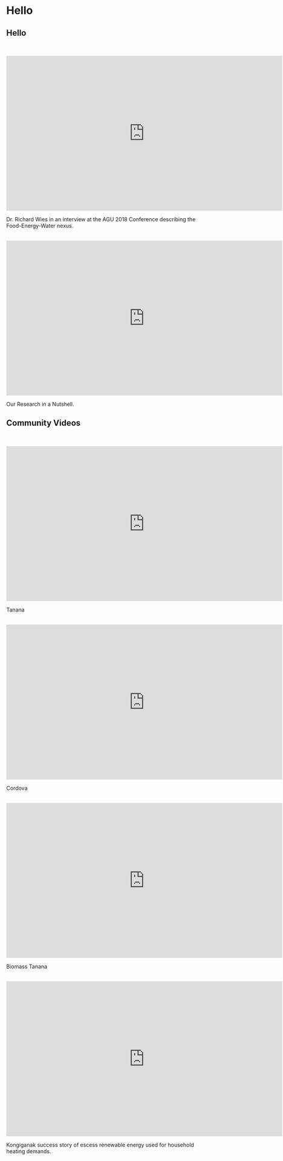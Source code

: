 
# Hello

## Hello

<br />
<p align="center">
<iframe width="730" height="410" src="https://www.youtube.com/embed/gEZQeBnrdHY" title="YouTube video player" frameborder="0" allow="accelerometer; autoplay; clipboard-write; encrypted-media; gyroscope; picture-in-picture" allowfullscreen></iframe>
</p>
Dr. Richard Wies in an interview at the AGU 2018 Conference describing the Food-Energy-Water nexus.
<br />







<br />
<p align="center">
<iframe width="730" height="410" src="https://www.youtube.com/embed/cpCjL55kW5E" title="YouTube video player" frameborder="0" allow="accelerometer; autoplay; clipboard-write; encrypted-media; gyroscope; picture-in-picture" allowfullscreen></iframe>
</p>
Our Research in a Nutshell.
<br />

## Community Videos

<br />
<p align="center">
<iframe width="730" height="410" src="https://www.youtube.com/embed/Fsojia8_h3M" title="YouTube video player" frameborder="0" allow="accelerometer; autoplay; clipboard-write; encrypted-media; gyroscope; picture-in-picture" allowfullscreen></iframe>
</p>
Tanana
<br />


<br />
<p align="center">
<iframe width="730" height="410" src="https://www.youtube.com/embed/hhOpyZcuCyk" title="YouTube video player" frameborder="0" allow="accelerometer; autoplay; clipboard-write; encrypted-media; gyroscope; picture-in-picture" allowfullscreen></iframe>
</p>
Cordova
<br />

<br />
<p align="center">
<iframe width="730" height="410" src="https://www.youtube.com/embed/oHKIsZjXMUM" title="YouTube video player" frameborder="0" allow="accelerometer; autoplay; clipboard-write; encrypted-media; gyroscope; picture-in-picture" allowfullscreen></iframe>
</p>
Biomass Tanana
<br />

<br />
<p align="center">
<iframe width="730" height="410" src="https://www.youtube.com/embed/90n9ga3SOQQ" title="YouTube video player" frameborder="0" allow="accelerometer; autoplay; clipboard-write; encrypted-media; gyroscope; picture-in-picture" allowfullscreen></iframe>
</p>
Kongiganak success story of escess renewable energy used for household heating demands.
<br />
